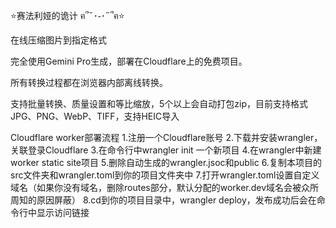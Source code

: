 ⭐赛法利娅的诡计 ฅ՞˶･֊･˶՞ฅ⭐

在线压缩图片到指定格式

完全使用Gemini Pro生成，部署在Cloudflare上的免费项目。

所有转换过程都在浏览器内部离线转换。

支持批量转换、质量设置和等比缩放，5个以上会自动打包zip，目前支持格式JPG、PNG、WebP、TIFF，支持HEIC导入

Cloudflare worker部署流程
1.注册一个Cloudflare账号
2.下载并安装wrangler，关联登录Cloudflare
3.在命令行中wrangler init 一个新项目
4.在wrangler中新建worker static site项目
5.删除自动生成的wrangler.jsoc和public
6.复制本项目的src文件夹和wrangler.toml到你的项目文件夹中
7.打开wrangler.toml设置自定义域名（如果你没有域名，删除routes部分，默认分配的worker.dev域名会被众所周知的原因屏蔽）
8.cd到你的项目目录中，wrangler deploy，发布成功后会在命令行中显示访问链接
